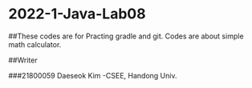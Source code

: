 # 2022-1-Java-Lab08

##These codes are for
Practing gradle and git. Codes are about simple math calculator.

##Writer

###21800059 Daeseok Kim -CSEE, Handong Univ.


